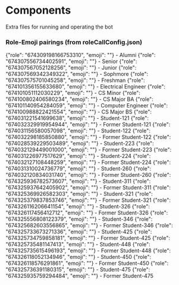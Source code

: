 # Components
Extra files for running and operating the bot




### Role-Emoji pairings (from roleCallConfig.json)
{"role": "674309198166753310", "emoji": ""} - Alumni
{"role": "674307556734402591", "emoji": ""} - Senior
{"role": "674307567052128256", "emoji": ""} - Junior
{"role": "674307569342349322", "emoji": ""} - Sophmore
{"role": "674307575701045258", "emoji": ""} - Freshman
{"role": "674101356155633680", "emoji": ""} - Electrical Engineer
{"role": "674101051112030229", "emoji": ""} - CS Minor
{"role": "674100802406580234", "emoji": ""} - CS Major BA
{"role": "674101140954284059", "emoji": ""} - Computer Engineer
{"role": "674100988822421554", "emoji": ""} - CS Major BS
{"role": "674031221541699638", "emoji": ""} - Student-121
{"role": "674032329919954944", "emoji": ""} - Former Student-121
{"role": "674031156580057098", "emoji": ""} - Student-122
{"role": "674032298185850880", "emoji": ""} - Former Student-122
{"role": "674028539229503489", "emoji": ""} - Student-223
{"role": "674032129449001000", "emoji": ""} - Former Student-223
{"role": "674031226977517629", "emoji": ""} - Student-224
{"role": "674032127108448259", "emoji": ""} - Former Student-224
{"role": "674031310024736779", "emoji": ""} - Student-260
{"role": "674032120834031740", "emoji": ""} - Former Student-260
{"role": "674325936782573607", "emoji": ""} - Student-311
{"role": "674325937642405902", "emoji": ""} - Former Student-311
{"role": "674325369926582303", "emoji": ""} - Student-321
{"role": "674325379837853746", "emoji": ""} - Former Student-321
{"role": "674326116206641154", "emoji": ""} - Student-326
{"role": "674326117456412712", "emoji": ""} - Former Student-326
{"role": "674325556808122379", "emoji": ""} - Student-346
{"role": "674325682603556865", "emoji": ""} - Former Student-346
{"role": "674325733673271336", "emoji": ""} - Student-425
{"role": "674325734759858181", "emoji": ""} - Former Student-425
{"role": "674325735481147413", "emoji": ""} - Student-448
{"role": "674325735615496193", "emoji": ""} - Former Student-448
{"role": "674326118052134946", "emoji": ""} - Student-450
{"role": "674326118576291861", "emoji": ""} - Former Student-450
{"role": "674325736391180315", "emoji": ""} - Student-475
{"role": "674325935759294484", "emoji": ""} - Former Student-475